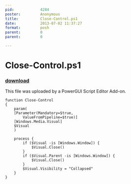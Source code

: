 ```yaml
---
pid:            4284
poster:         Anonymous
title:          Close-Control.ps1
date:           2013-07-02 11:37:27
format:         posh
parent:         0
parent:         0

---
```


# Close-Control.ps1

### [download](4284.ps1)

This file was uploaded by a PowerGUI Script Editor Add-on.

```posh
function Close-Control
{
    param(
    [Parameter(Mandatory=$true,
        ValueFromPipeline=$true)]
    [Windows.Media.Visual]
    $Visual
    )
    
    process {
        if ($Visual -is [Windows.Window]) {
            $Visual.Close()
        }
        if ($Visual.Parent -is [Windows.Window]) {
            $Visual.Close()
        }
        $Visual.Visibility = "Collapsed"
    }
} 

```
